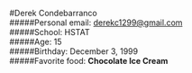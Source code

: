 #Derek Condebarranco  
#####Personal email: derekc1299@gmail.com    
#####School: HSTAT    
#####Age: 15    
#####Birthday: December 3, 1999    
#####Favorite food: **Chocolate Ice Cream**    